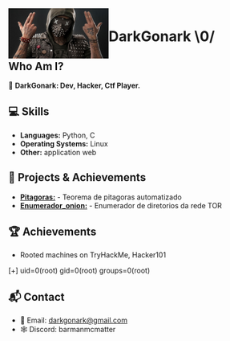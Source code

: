 <img src="https://github.com/Gonark/DarkGonark/blob/main/z6ia6LxLhDKM62yiQwvEm3-1200-80.jpg" align="left" width="200" height="100" >

# DarkGonark \0/

##                                 **Who Am I?**

👤 **DarkGonark: Dev, Hacker, Ctf Player.**

## **💻 Skills**

- **Languages:** Python, C
- **Operating Systems:** Linux
- **Other:** application web

## **🚀 Projects & Achievements**

- **[Pitagoras:](https://github.com/Gonark/Teorema_de_pitagoras)** - Teorema de pitagoras automatizado
- **[Enumerador_onion:](https://github.com/Gonark/Enum_FEC)** - Enumerador de diretorios da rede TOR

## **🏆 Achievements**

- Rooted machines on TryHackMe, Hacker101

 [+] uid=0(root) gid=0(root) groups=0(root)

## **📬 Contact**

- 📧 Email: darkgonark@gmail.com
- 🕸️ Discord: barmanmcmatter
